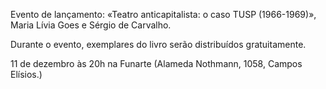 Evento de lançamento: «Teatro anticapitalista:
o caso TUSP (1966-1969)», Maria Lívia Goes e Sérgio de Carvalho.

Durante o evento, exemplares do livro serão distribuídos gratuitamente.

11 de dezembro às 20h 
na Funarte (Alameda Nothmann, 1058, Campos Elísios.)
